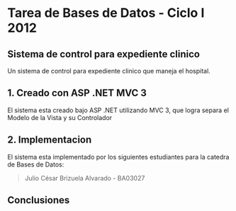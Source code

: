﻿# Tarea de Bases de Datos - Ciclo I 2012

## Sistema de control para expediente clinico

Un sistema de control para expediente clinico que maneja el hospital.

## 1. Creado con ASP .NET MVC 3

El sistema esta creado bajo ASP .NET utilizando MVC 3, que logra separa el Modelo de la Vista y su Controlador

## 2. Implementacion

El sistema esta implementado por los siguientes estudiantes para la catedra de Bases de Datos:

> Julio César Brizuela Alvarado - BA03027

## Conclusiones